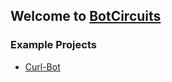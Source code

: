 ## Welcome to [BotCircuits](https://botcircuits.com/)

### Example Projects
* [Curl-Bot](https://github.com/botcircuits/botcircuits-bot-examples/tree/main/curl-bot)